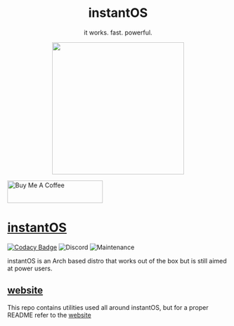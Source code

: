 <div align="center">
    <h1>instantOS</h1>
    <p>it works. fast. powerful.</p>
    <img width="300" height="300" src="https://raw.githubusercontent.com/instantOS/instantLOGO/master/png/logo.png">
</div>

<p align="left">
<a href="https://www.buymeacoffee.com/paperbenni" target="_blank"><img src="https://cdn.buymeacoffee.com/buttons/default-blue.png" alt="Buy Me A Coffee" style="height: 51px !important;width: 217px !important;" ></a>
</p>

# [instantOS](https://instantos.github.io)

[![Codacy Badge](https://api.codacy.com/project/badge/Grade/a5ff3ab070e34744a0fd3f47c1a46a63)](https://app.codacy.com/gh/instantOS/instantOS?utm_source=github.com&utm_medium=referral&utm_content=instantOS/instantOS&utm_campaign=Badge_Grade_Settings)
![Discord](https://img.shields.io/discord/683782260071071764)
![Maintenance](https://img.shields.io/maintenance/yes/2020)

instantOS is an Arch based distro that works out of the box but is still aimed at power users. 

## [website](https://instantos.github.io)

This repo contains utilities used all around instantOS, but for a proper README refer to the [website](https://instantos.github.io)  
